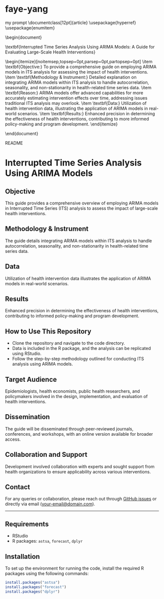 # faye-yang
my prompt
\documentclass[12pt]{article}
\usepackage{hyperref}
\usepackage{enumitem}

\begin{document}

\textbf{Interrupted Time Series Analysis Using ARIMA Models: A Guide for Evaluating Large-Scale Health Interventions}

\begin{itemize}[noitemsep,topsep=0pt,parsep=0pt,partopsep=0pt]
    \item \textbf{Objective:} To provide a comprehensive guide on employing ARIMA models in ITS analysis for assessing the impact of health interventions.
    \item \textbf{Methodology \& Instrument:} Detailed explanation on integrating ARIMA models within ITS analysis to handle autocorrelation, seasonality, and non-stationarity in health-related time series data.
    \item \textbf{Reason:} ARIMA models offer advanced capabilities for more accurately estimating intervention effects over time, addressing issues traditional ITS analysis may overlook.
    \item \textbf{Data:} Utilization of health intervention data, illustrating the application of ARIMA models in real-world scenarios.
    \item \textbf{Results:} Enhanced precision in determining the effectiveness of health interventions, contributing to more informed policy-making and program development.
\end{itemize}

\end{document}

README
# Interrupted Time Series Analysis Using ARIMA Models

## Objective
This guide provides a comprehensive overview of employing ARIMA models in Interrupted Time Series (ITS) analysis to assess the impact of large-scale health interventions.

## Methodology & Instrument
The guide details integrating ARIMA models within ITS analysis to handle autocorrelation, seasonality, and non-stationarity in health-related time series data.

## Data
Utilization of health intervention data illustrates the application of ARIMA models in real-world scenarios.

## Results
Enhanced precision in determining the effectiveness of health interventions, contributing to informed policy-making and program development.

## How to Use This Repository
- Clone the repository and navigate to the code directory.
- Data is included in the R package, and the analysis can be replicated using RStudio.
- Follow the step-by-step methodology outlined for conducting ITS analysis using ARIMA models.

## Target Audience
Epidemiologists, health economists, public health researchers, and policymakers involved in the design, implementation, and evaluation of health interventions.

## Dissemination
The guide will be disseminated through peer-reviewed journals, conferences, and workshops, with an online version available for broader access.

## Collaboration and Support
Development involved collaboration with experts and sought support from health organizations to ensure applicability across various interventions.

## Contact
For any queries or collaboration, please reach out through [GitHub issues](link-to-your-github-issues) or directly via email (your-email@domain.com).

---

## Requirements
- RStudio
- R packages: `astsa`, `forecast`, `dplyr`

## Installation
To set up the environment for running the code, install the required R packages using the following commands:

```R
install.packages("astsa")
install.packages("forecast")
install.packages("dplyr")
